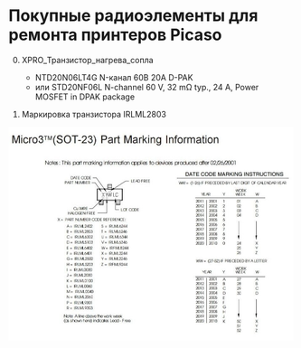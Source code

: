 # Покупные радиоэлементы для ремонта принтеров Picaso

0. XPRO_Транзистор_нагрева_сопла

    + NTD20N06LT4G N-канал 60В 20А D-PAK
    + или STD20NF06L N-channel 60 V, 32 mΩ typ., 24 A, Power MOSFET in DPAK package

0. Маркировка транзистора IRLML2803

![Транзистор IRLML2803](./img/IRLML2803.jpg)
